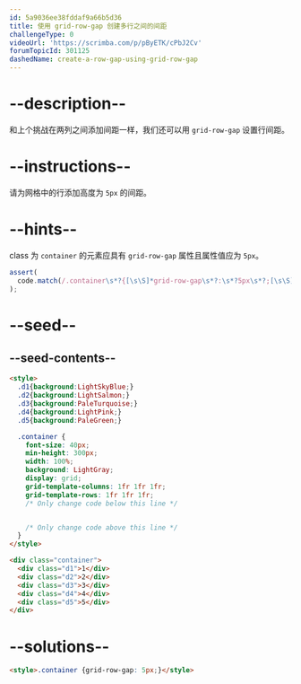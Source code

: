 ```yaml
---
id: 5a9036ee38fddaf9a66b5d36
title: 使用 grid-row-gap 创建多行之间的间距
challengeType: 0
videoUrl: 'https://scrimba.com/p/pByETK/cPbJ2Cv'
forumTopicId: 301125
dashedName: create-a-row-gap-using-grid-row-gap
---
```


# --description--

和上个挑战在两列之间添加间距一样，我们还可以用 `grid-row-gap` 设置行间距。

# --instructions--

请为网格中的行添加高度为 `5px` 的间距。

# --hints--

class 为 `container` 的元素应具有 `grid-row-gap` 属性且属性值应为 `5px`。

```js
assert(
  code.match(/.container\s*?{[\s\S]*grid-row-gap\s*?:\s*?5px\s*?;[\s\S]*}/gi)
);
```

# --seed--

## --seed-contents--

```html
<style>
  .d1{background:LightSkyBlue;}
  .d2{background:LightSalmon;}
  .d3{background:PaleTurquoise;}
  .d4{background:LightPink;}
  .d5{background:PaleGreen;}

  .container {
    font-size: 40px;
    min-height: 300px;
    width: 100%;
    background: LightGray;
    display: grid;
    grid-template-columns: 1fr 1fr 1fr;
    grid-template-rows: 1fr 1fr 1fr;
    /* Only change code below this line */


    /* Only change code above this line */
  }
</style>

<div class="container">
  <div class="d1">1</div>
  <div class="d2">2</div>
  <div class="d3">3</div>
  <div class="d4">4</div>
  <div class="d5">5</div>
</div>
```

# --solutions--

```html
<style>.container {grid-row-gap: 5px;}</style>
```
